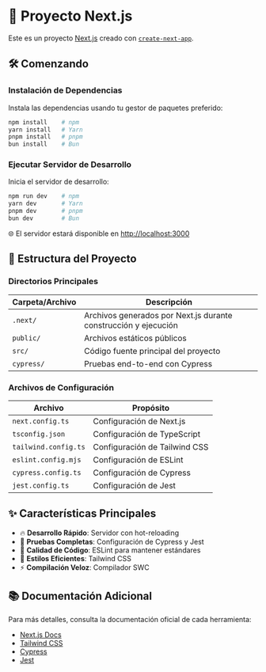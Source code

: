 # 🚀 Proyecto Next.js

Este es un proyecto [Next.js](https://nextjs.org) creado con [`create-next-app`](https://nextjs.org/docs/app/api-reference/cli/create-next-app).

## 🛠 Comenzando

### Instalación de Dependencias

Instala las dependencias usando tu gestor de paquetes preferido:

```bash
npm install    # npm
yarn install   # Yarn
pnpm install   # pnpm
bun install    # Bun
```

### Ejecutar Servidor de Desarrollo

Inicia el servidor de desarrollo:

```bash
npm run dev    # npm
yarn dev       # Yarn
pnpm dev       # pnpm
bun dev        # Bun
```

🌐 El servidor estará disponible en [http://localhost:3000](http://localhost:3000)

## 📂 Estructura del Proyecto

### Directorios Principales

| Carpeta/Archivo | Descripción                                                     |
| --------------- | --------------------------------------------------------------- |
| `.next/`        | Archivos generados por Next.js durante construcción y ejecución |
| `public/`       | Archivos estáticos públicos                                     |
| `src/`          | Código fuente principal del proyecto                            |
| `cypress/`      | Pruebas end-to-end con Cypress                                  |

### Archivos de Configuración

| Archivo              | Propósito                     |
| -------------------- | ----------------------------- |
| `next.config.ts`     | Configuración de Next.js      |
| `tsconfig.json`      | Configuración de TypeScript   |
| `tailwind.config.ts` | Configuración de Tailwind CSS |
| `eslint.config.mjs`  | Configuración de ESLint       |
| `cypress.config.ts`  | Configuración de Cypress      |
| `jest.config.ts`     | Configuración de Jest         |

## ✨ Características Principales

- 🔥 **Desarrollo Rápido**: Servidor con hot-reloading
- 🧪 **Pruebas Completas**: Configuración de Cypress y Jest
- 🧹 **Calidad de Código**: ESLint para mantener estándares
- 🎨 **Estilos Eficientes**: Tailwind CSS
- ⚡ **Compilación Veloz**: Compilador SWC

## 📚 Documentación Adicional

Para más detalles, consulta la documentación oficial de cada herramienta:

- [Next.js Docs](https://nextjs.org/docs)
- [Tailwind CSS](https://tailwindcss.com)
- [Cypress](https://docs.cypress.io)
- [Jest](https://jestjs.io/docs/getting-started)
